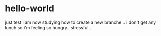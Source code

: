 # hello-world
just test
i am now studying how to create a new branche ..
i don't get any lunch so i'm feeling so hungry.. stressful..
